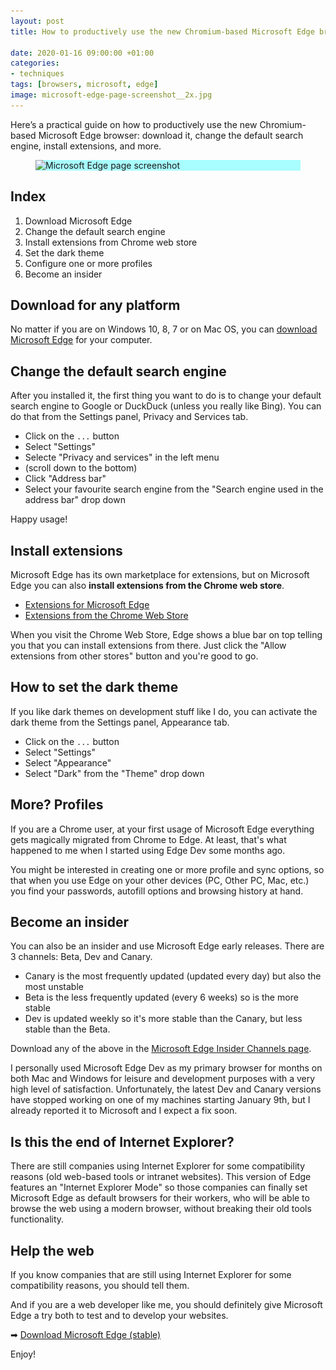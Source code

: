 ```yaml
---
layout: post
title: How to productively use the new Chromium-based Microsoft Edge browser

date: 2020-01-16 09:00:00 +01:00
categories:
- techniques
tags: [browsers, microsoft, edge]
image: microsoft-edge-page-screenshot__2x.jpg
---
```


Here’s a practical guide on how to productively use the new Chromium-based Microsoft Edge browser: download it, change the default search engine, install extensions, and more.

<figure>
  <div class="post-image-spacer" style="background-color: #a8fdfe">
    <img alt="Microsoft Edge page screenshot" src="/assets/post-images/microsoft-edge-page-screenshot__1x.jpg" srcset="/assets/post-images/microsoft-edge-page-screenshot__1x.jpg 1x, /assets/post-images/microsoft-edge-page-screenshot__2x.jpg 2x" class="post-image">
  </div>
</figure>

## Index

1. Download Microsoft Edge
2. Change the default search engine
3. Install extensions from Chrome web store
4. Set the dark theme
5. Configure one or more profiles
6. Become an insider

## Download for any platform

No matter if you are on Windows 10, 8, 7 or on Mac OS, you can [download Microsoft Edge](https://www.microsoft.com/edge) for your computer.

## Change the default search engine

After you installed it, the first thing you want to do is to change your default search engine to Google or DuckDuck (unless you really like Bing). You can do that from the Settings panel, Privacy and Services tab.

- Click on the `...` button
- Select "Settings"
- Selecte "Privacy and services" in the left menu
- (scroll down to the bottom) 
- Click "Address bar"
- Select your favourite search engine from the "Search engine used in the address bar" drop down

Happy usage!

## Install extensions

Microsoft Edge has its own marketplace for extensions, but on Microsoft Edge you can also **install extensions from the Chrome web store**.

- [Extensions for Microsoft Edge](https://www.microsoft.com/en-us/store/collections/edgeextensions/)
- [Extensions from the Chrome Web Store](https://chrome.google.com/webstore/category/extensions)

When you visit the Chrome Web Store, Edge shows a blue bar on top telling you that you can install extensions from there. Just click the "Allow extensions from other stores" button and you're good to go.


## How to set the dark theme

If you like dark themes on development stuff like I do, you can activate the dark theme from the Settings panel, Appearance tab.

- Click on the `...` button
- Select "Settings"
- Select "Appearance"
- Select "Dark" from the "Theme" drop down

## More? Profiles

If you are a Chrome user, at your first usage of Microsoft Edge everything gets magically migrated from Chrome to Edge. At least, that's what happened to me when I started using Edge Dev some months ago.

You might be interested in creating one or more profile and sync options, so that when you use Edge on your other devices (PC, Other PC, Mac, etc.) you find your passwords, autofill options and browsing history at hand.

## Become an insider

You can also be an insider and use Microsoft Edge early releases. There are 3 channels: Beta, Dev and Canary. 

- Canary is the most frequently updated (updated every day) but also the most unstable
- Beta is the less frequently updated (every 6 weeks) so is the more stable
- Dev is updated weekly so it's more stable than the Canary, but less stable than the Beta.

Download any of the above in the [Microsoft Edge Insider Channels page](https://www.microsoftedgeinsider.com/en-gb/download/).

I personally used Microsoft Edge Dev as my primary browser for months on both Mac and Windows for leisure and development purposes with a very high level of satisfaction. Unfortunately, the latest Dev and Canary versions have stopped working on one of my machines starting January 9th, but I already reported it to Microsoft and I expect a fix soon.

## Is this the end of Internet Explorer?

There are still companies using Internet Explorer for some compatibility reasons (old web-based tools or intranet websites). This version of Edge features an "Internet Explorer Mode" so those companies can finally set Microsoft Edge as default browsers for their workers, who will be able to browse the web using a modern browser, without breaking their old tools functionality.

## Help the web

If you know companies that are still using Internet Explorer for some compatibility reasons, you should tell them.

And if you are a web developer like me, you should definitely give Microsoft Edge a try both to test and to develop your websites.

➡ [Download Microsoft Edge (stable)](https://www.microsoft.com/edge)

Enjoy!
